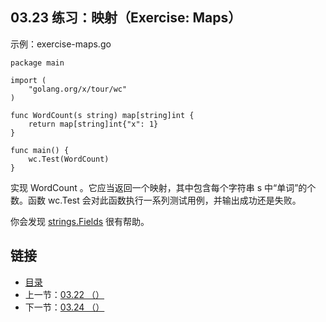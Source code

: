## 03.23 练习：映射（Exercise: Maps）

示例：exercise-maps.go

    package main

    import (
    	"golang.org/x/tour/wc"
    )

    func WordCount(s string) map[string]int {
    	return map[string]int{"x": 1}
    }

    func main() {
    	wc.Test(WordCount)
    }

实现 WordCount 。它应当返回一个映射，其中包含每个字符串 s 中“单词”的个数。函数 wc.Test 会对此函数执行一系列测试用例，并输出成功还是失败。

你会发现 [strings.Fields](https://go-zh.org/pkg/strings/#Fields) 很有帮助。

## 链接
* [目录](https://github.com/alpha2018/go-zh/blob/master/tour/directory.md)
* 上一节：[03.22 （）](https://github.com/alpha2018/go-zh/blob/master/tour/03.22.md)
* 下一节：[03.24 （）](https://github.com/alpha2018/go-zh/blob/master/tour/03.24.md)
